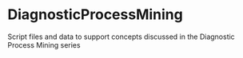 # DiagnosticProcessMining
Script files and data to support concepts discussed in the Diagnostic Process Mining series
